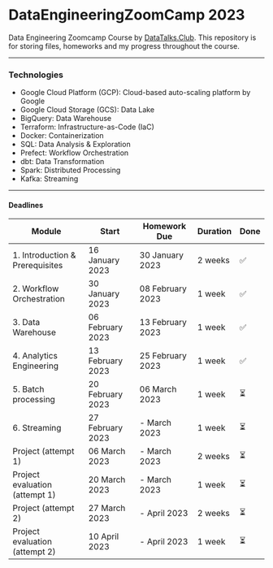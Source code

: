# DataEngineeringZoomCamp 2023
Data Engineering Zoomcamp Course by [DataTalks.Club](https://datatalks.club/). 
This repository is for storing files, homeworks and my progress throughout the course.

------------------------------------------------------------------------------------------------------------------------
### Technologies
- Google Cloud Platform (GCP): Cloud-based auto-scaling platform by Google
- Google Cloud Storage (GCS): Data Lake
- BigQuery: Data Warehouse
- Terraform: Infrastructure-as-Code (IaC)
- Docker: Containerization
- SQL: Data Analysis & Exploration
- Prefect: Workflow Orchestration
- dbt: Data Transformation
- Spark: Distributed Processing
- Kafka: Streaming

------------------------------------------------------------------------------------------------------------------------
#### Deadlines

| Module                          | Start            | Homework Due     | Duration | Done|
|---------------------------------|------------------|------------------|----------|-----|
| 1. Introduction & Prerequisites |  16 January 2023 | 30 January  2023 | 2 weeks  | ✅ |
| 2. Workflow Orchestration       |  30 January 2023 | 08 February 2023 | 1 week   | ✅ |
| 3. Data Warehouse               | 06 February 2023 | 13 February 2023 | 1 week   | ✅ |
| 4. Analytics Engineering        | 13 February 2023 | 25 February 2023 | 1 week   | ✅ |
| 5. Batch processing             | 20 February 2023 |    06 March 2023 | 1 week   | ⏳ |
| 6. Streaming                    | 27 February 2023 |     - March 2023 | 1 week   | ⏳ |
| Project (attempt 1)             |    06 March 2023 |     - March 2023 | 2 weeks  | ⏳ |
| Project evaluation (attempt 1)  |    20 March 2023 |     - March 2023 | 1 week   | ⏳ |
| Project (attempt 2)             |    27 March 2023 |     - April 2023 | 2 weeks  | ⏳ |
| Project evaluation (attempt 2)  |    10 April 2023 |     - April 2023 | 1 week   | ⏳ |
